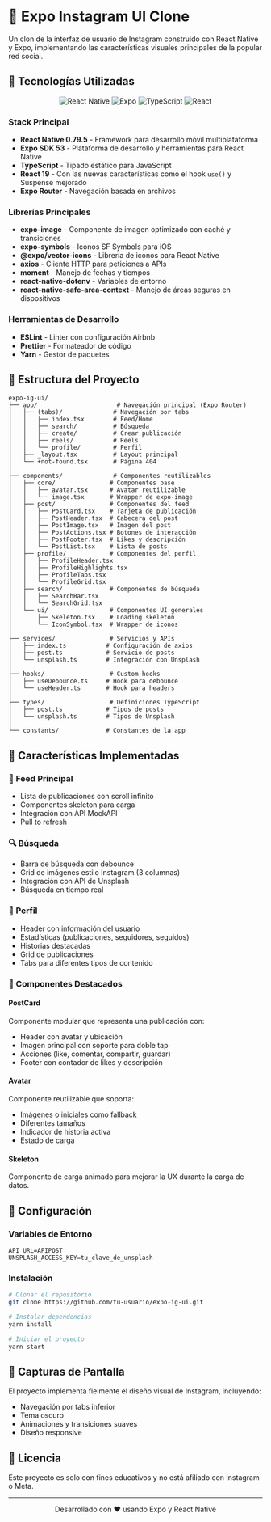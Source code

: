 # 📱 Expo Instagram UI Clone

Un clon de la interfaz de usuario de Instagram construido con React Native y Expo, implementando las características visuales principales de la popular red social.

## 🚀 Tecnologías Utilizadas

<div align="center">
  
![React Native](https://img.shields.io/badge/React_Native-20232A?style=for-the-badge&logo=react&logoColor=61DAFB)
![Expo](https://img.shields.io/badge/Expo-000020?style=for-the-badge&logo=expo&logoColor=white)
![TypeScript](https://img.shields.io/badge/TypeScript-007ACC?style=for-the-badge&logo=typescript&logoColor=white)
![React](https://img.shields.io/badge/React_19-61DAFB?style=for-the-badge&logo=react&logoColor=black)

</div>

### Stack Principal

- **React Native 0.79.5** - Framework para desarrollo móvil multiplataforma
- **Expo SDK 53** - Plataforma de desarrollo y herramientas para React Native
- **TypeScript** - Tipado estático para JavaScript
- **React 19** - Con las nuevas características como el hook `use()` y Suspense mejorado
- **Expo Router** - Navegación basada en archivos

### Librerías Principales

- **expo-image** - Componente de imagen optimizado con caché y transiciones
- **expo-symbols** - Iconos SF Symbols para iOS
- **@expo/vector-icons** - Librería de iconos para React Native
- **axios** - Cliente HTTP para peticiones a APIs
- **moment** - Manejo de fechas y tiempos
- **react-native-dotenv** - Variables de entorno
- **react-native-safe-area-context** - Manejo de áreas seguras en dispositivos

### Herramientas de Desarrollo

- **ESLint** - Linter con configuración Airbnb
- **Prettier** - Formateador de código
- **Yarn** - Gestor de paquetes

## 📁 Estructura del Proyecto

```
expo-ig-ui/
├── app/                      # Navegación principal (Expo Router)
│   ├── (tabs)/              # Navegación por tabs
│   │   ├── index.tsx        # Feed/Home
│   │   ├── search/          # Búsqueda
│   │   ├── create/          # Crear publicación
│   │   ├── reels/           # Reels
│   │   └── profile/         # Perfil
│   ├── _layout.tsx          # Layout principal
│   └── +not-found.tsx       # Página 404
│
├── components/              # Componentes reutilizables
│   ├── core/               # Componentes base
│   │   ├── avatar.tsx      # Avatar reutilizable
│   │   └── image.tsx       # Wrapper de expo-image
│   ├── post/               # Componentes del feed
│   │   ├── PostCard.tsx    # Tarjeta de publicación
│   │   ├── PostHeader.tsx  # Cabecera del post
│   │   ├── PostImage.tsx   # Imagen del post
│   │   ├── PostActions.tsx # Botones de interacción
│   │   ├── PostFooter.tsx  # Likes y descripción
│   │   └── PostList.tsx    # Lista de posts
│   ├── profile/            # Componentes del perfil
│   │   ├── ProfileHeader.tsx
│   │   ├── ProfileHighlights.tsx
│   │   ├── ProfileTabs.tsx
│   │   └── ProfileGrid.tsx
│   ├── search/             # Componentes de búsqueda
│   │   ├── SearchBar.tsx
│   │   └── SearchGrid.tsx
│   └── ui/                 # Componentes UI generales
│       ├── Skeleton.tsx    # Loading skeleton
│       └── IconSymbol.tsx  # Wrapper de iconos
│
├── services/               # Servicios y APIs
│   ├── index.ts           # Configuración de axios
│   ├── post.ts            # Servicio de posts
│   └── unsplash.ts        # Integración con Unsplash
│
├── hooks/                  # Custom hooks
│   ├── useDebounce.ts     # Hook para debounce
│   └── useHeader.ts       # Hook para headers
│
├── types/                  # Definiciones TypeScript
│   ├── post.ts            # Tipos de posts
│   └── unsplash.ts        # Tipos de Unsplash
│
└── constants/             # Constantes de la app
```

## 🎨 Características Implementadas

### 📱 Feed Principal
- Lista de publicaciones con scroll infinito
- Componentes skeleton para carga
- Integración con API MockAPI
- Pull to refresh

### 🔍 Búsqueda
- Barra de búsqueda con debounce
- Grid de imágenes estilo Instagram (3 columnas)
- Integración con API de Unsplash
- Búsqueda en tiempo real

### 👤 Perfil
- Header con información del usuario
- Estadísticas (publicaciones, seguidores, seguidos)
- Historias destacadas
- Grid de publicaciones
- Tabs para diferentes tipos de contenido

### 🎯 Componentes Destacados

#### PostCard
Componente modular que representa una publicación con:
- Header con avatar y ubicación
- Imagen principal con soporte para doble tap
- Acciones (like, comentar, compartir, guardar)
- Footer con contador de likes y descripción

#### Avatar
Componente reutilizable que soporta:
- Imágenes o iniciales como fallback
- Diferentes tamaños
- Indicador de historia activa
- Estado de carga

#### Skeleton
Componente de carga animado para mejorar la UX durante la carga de datos.

## 🔧 Configuración

### Variables de Entorno
```env
API_URL=APIPOST
UNSPLASH_ACCESS_KEY=tu_clave_de_unsplash
```

### Instalación
```bash
# Clonar el repositorio
git clone https://github.com/tu-usuario/expo-ig-ui.git

# Instalar dependencias
yarn install

# Iniciar el proyecto
yarn start
```

## 📱 Capturas de Pantalla

El proyecto implementa fielmente el diseño visual de Instagram, incluyendo:
- Navegación por tabs inferior
- Tema oscuro
- Animaciones y transiciones suaves
- Diseño responsive

## 📄 Licencia

Este proyecto es solo con fines educativos y no está afiliado con Instagram o Meta.

---

<div align="center">
  Desarrollado con ❤️ usando Expo y React Native
</div>